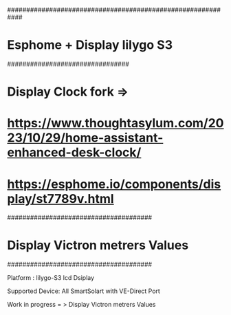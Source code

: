 ############################################################
# Esphome + Display lilygo S3 
################################
# Display Clock fork =>
# https://www.thoughtasylum.com/2023/10/29/home-assistant-enhanced-desk-clock/
# https://esphome.io/components/display/st7789v.html
######################################
# Display Victron metrers Values
######################################

Platform : lilygo-S3 lcd Dsiplay

Supported Device: All SmartSolart with VE-Direct Port 


Work in progress = > Display Victron metrers Values
